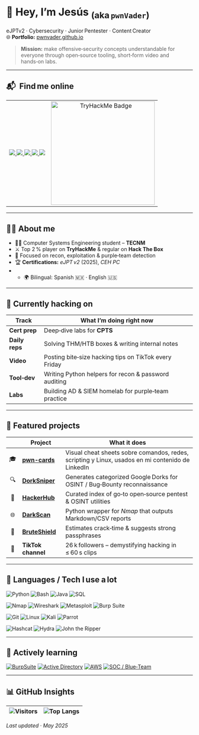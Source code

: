 <!--  ============================================================
      PERSONAL README  •  © 2025  Jesús P. Romero  –  pwnVader
      ============================================================  -->

# 👾 Hey, I’m **Jesús** <sub>(aka `pwnVader`)</sub>


eJPTv2 · Cybersecurity · Junior Pentester · Content Creator  
🌐 **Portfolio:** [pwnvader.github.io](https://pwnvader.github.io/)

> **Mission:** make offensive‑security concepts understandable for everyone through open‑source tooling, short‑form video and hands‑on labs.

---

## 📬  &nbsp;Find me online
<table>
  <tr>
    <td>

<!-- Botones sociales -->
<a href="https://www.linkedin.com/in/jesuspromero/">
  <img src="https://img.shields.io/badge/LinkedIn-0A66C2?style=for-the-badge&logo=linkedin&logoColor=white" />
</a>
<a href="https://www.tiktok.com/@pwnvader">
  <img src="https://img.shields.io/badge/TikTok-000000?style=for-the-badge&logo=tiktok&logoColor=white" />
</a>
<a href="https://medium.com/@pwnVader">
  <img src="https://img.shields.io/badge/Medium-000000?style=for-the-badge&logo=medium&logoColor=white" />
</a>
<a href="https://tryhackme.com/r/p/pwnVader">
  <img src="https://img.shields.io/badge/TryHackMe-212C42?style=for-the-badge&logo=tryhackme&logoColor=white" />
</a>
<a href="mailto:contacto.broadways405@passmail.net">
  <img src="https://img.shields.io/badge/Email-EA4335?style=for-the-badge&logo=gmail&logoColor=white" />
</a>

  </td>
  <td align="center" valign="middle">
    <img src="https://tryhackme-badges.s3.amazonaws.com/pwnVader.png" alt="TryHackMe Badge" width="280"/>
  </td>
  </tr>
</table>

---

## 👨‍💻 About me
- 🧑‍🎓 Computer Systems Engineering student – **TECNM**  
- ⚔️ Top 2 % player on **TryHackMe** & regular on **Hack The Box**  
- 🔐 Focused on recon, exploitation & purple‑team detection  
- 🏆 **Certifications:** *eJPT v2* (2025), *CEH PC*
- - 🌍 Bilingual: Spanish 🇲🇽 · English 🇺🇸  

---

## 🚧 Currently hacking on
| Track | What I’m doing right now |
|-------|--------------------------|
| **Cert prep** | Deep‑dive labs for **CPTS** |
| **Daily reps** | Solving THM/HTB boxes & writing internal notes |
| **Video** | Posting bite‑size hacking tips on TikTok every Friday |
| **Tool‑dev** | Writing Python helpers for recon & password auditing |
| **Labs** | Building AD & SIEM homelab for purple‑team practice |

---

## 🧰 Featured projects
| &nbsp; | Project | What it does |
|:-:|---|---|
| 🎓 | **[pwn-cards](https://github.com/pwnVader/pwn-cards)** | Visual cheat sheets sobre comandos, redes, scripting y Linux, usados en mi contenido de LinkedIn |
| 🔍 | **[DorkSniper](https://pwnvader.github.io/DorkSniper/)** | Generates categorized Google Dorks for OSINT / Bug‑Bounty reconnaissance |
| 🧰 | **[HackerHub](https://pwnvader.github.io/HackerHub/)** | Curated index of go‑to open‑source pentest & OSINT utilities |
| 🌐 | **[DarkScan](https://github.com/pwnVader/DarkScan)** | Python wrapper for *Nmap* that outputs Markdown/CSV reports |
| 🔐 | **[BruteShield](https://pwnvader.github.io/BruteShield/)** | Estimates crack‑time & suggests strong passphrases |
| 🎥 | **TikTok channel** | 26 k followers – demystifying hacking in ≤ 60 s clips |

---

## 🧠 Languages / Tech I use a lot
![Python](https://img.shields.io/badge/Python-3776AB?style=for-the-badge&logo=python&logoColor=white)
![Bash](https://img.shields.io/badge/Bash-4EAA25?style=for-the-badge&logo=gnubash&logoColor=white)
![Java](https://img.shields.io/badge/Java-007396?style=for-the-badge&logo=java&logoColor=white)
![SQL](https://img.shields.io/badge/SQL-4479A1?style=for-the-badge&logo=postgresql&logoColor=white)

![Nmap](https://img.shields.io/badge/Nmap-4682B4?style=for-the-badge&logo=nmap&logoColor=white)
![Wireshark](https://img.shields.io/badge/Wireshark-1679A7?style=for-the-badge&logo=wireshark&logoColor=white)
![Metasploit](https://img.shields.io/badge/Metasploit-4C4C4C?style=for-the-badge&logo=metasploit&logoColor=white)
![Burp Suite](https://img.shields.io/badge/Burp_Suite-FF7300?style=for-the-badge&logo=burpsuite&logoColor=white)

![Git](https://img.shields.io/badge/Git-F05032?style=for-the-badge&logo=git&logoColor=white)
![Linux](https://img.shields.io/badge/Linux-FCC624?style=for-the-badge&logo=linux&logoColor=black)
![Kali](https://img.shields.io/badge/Kali_Linux-557C94?style=for-the-badge&logo=kalilinux&logoColor=white)
![Parrot](https://img.shields.io/badge/Parrot_OS-1DE9B6?style=for-the-badge&logo=parrot&logoColor=white)

![Hashcat](https://img.shields.io/badge/Hashcat-000000?style=for-the-badge&logo=hashnode&logoColor=white)
![Hydra](https://img.shields.io/badge/Hydra-000000?style=for-the-badge&logo=googlesheets&logoColor=white)
![John the Ripper](https://img.shields.io/badge/John_the_Ripper-000000?style=for-the-badge&logoColor=white)

---

## 🚀 Actively learning
[![BurpSuite](https://img.shields.io/badge/Burp_Practitioner-FF7300?style=for-the-badge&logo=burpsuite&logoColor=white)]()
[![Active Directory](https://img.shields.io/badge/AD%20Lab-Windows-0078D6?style=for-the-badge&logo=windows&logoColor=white)]()
[![AWS](https://img.shields.io/badge/AWS-232F3E?style=for-the-badge&logo=amazonaws&logoColor=white)]()
[![SOC / Blue‑Team](https://img.shields.io/badge/SOC-4B0082?style=for-the-badge&logo=security&logoColor=white)]()

---

## 📊 GitHub Insights

| ![Visitors](https://profile-counter.glitch.me/pwnVader/count.svg) | ![Top Langs](https://github-readme-stats.vercel.app/api/top-langs/?username=pwnVader&layout=compact&theme=radical) |
|:---:|:---:|

*Last updated · May 2025*
